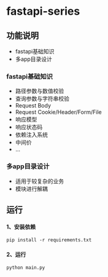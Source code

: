 # fastapi-series

## 功能说明
- fastapi基础知识
- 多app目录设计

### fastapi基础知识
- 路径参数与数值校验
- 查询参数与字符串校验
- Request Body
- Request Cookie/Header/Form/File
- 响应模型
- 响应状态码
- 依赖注入系统
- 中间价
- ...

### 多app目录设计
- 适用于较复杂的业务
- 模块进行解耦

## 运行
#### 1、安装依赖
```shell
pip install -r requirements.txt
```
#### 2、运行
```python
python main.py
```




